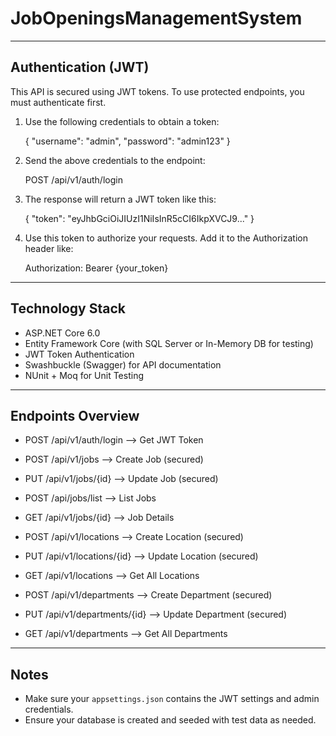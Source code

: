 # JobOpeningsManagementSystem

---------------------------
 Authentication (JWT)
---------------------------

This API is secured using JWT tokens. To use protected endpoints, you must authenticate first.

1. Use the following credentials to obtain a token:

   {
     "username": "admin",
     "password": "admin123"
   }

2. Send the above credentials to the endpoint:

   POST /api/v1/auth/login

3. The response will return a JWT token like this:

   {
     "token": "eyJhbGciOiJIUzI1NiIsInR5cCI6IkpXVCJ9..."
   }

4. Use this token to authorize your requests.
   Add it to the Authorization header like:

   Authorization: Bearer {your_token}


---------------------------
 Technology Stack
---------------------------

- ASP.NET Core 6.0
- Entity Framework Core (with SQL Server or In-Memory DB for testing)
- JWT Token Authentication
- Swashbuckle (Swagger) for API documentation
- NUnit + Moq for Unit Testing


---------------------------
 Endpoints Overview
---------------------------

- POST   /api/v1/auth/login       --> Get JWT Token
- POST   /api/v1/jobs             --> Create Job (secured)
- PUT    /api/v1/jobs/{id}        --> Update Job (secured)
- POST   /api/jobs/list           --> List Jobs
- GET    /api/v1/jobs/{id}        --> Job Details

- POST   /api/v1/locations        --> Create Location (secured)
- PUT    /api/v1/locations/{id}   --> Update Location (secured)
- GET    /api/v1/locations        --> Get All Locations

- POST   /api/v1/departments      --> Create Department (secured)
- PUT    /api/v1/departments/{id} --> Update Department (secured)
- GET    /api/v1/departments      --> Get All Departments
---------------------------
   Notes
---------------------------

- Make sure your `appsettings.json` contains the JWT settings and admin credentials.
- Ensure your database is created and seeded with test data as needed.


